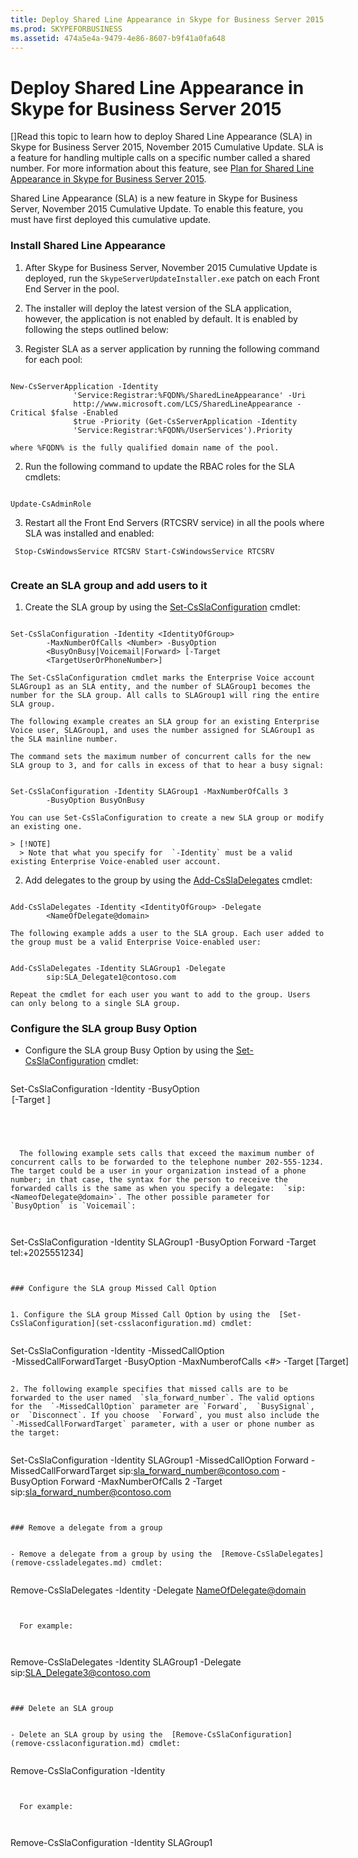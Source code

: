 ```yaml
---
title: Deploy Shared Line Appearance in Skype for Business Server 2015
ms.prod: SKYPEFORBUSINESS
ms.assetid: 474a5e4a-9479-4e86-8607-b9f41a0fa648
---
```



# Deploy Shared Line Appearance in Skype for Business Server 2015
[]Read this topic to learn how to deploy Shared Line Appearance (SLA) in Skype for Business Server 2015, November 2015 Cumulative Update. SLA is a feature for handling multiple calls on a specific number called a shared number. 
For more information about this feature, see  [Plan for Shared Line Appearance in Skype for Business Server 2015](plan-for-shared-line-appearance-in-skype-for-business-server-2015.md).
  
    
    

Shared Line Appearance (SLA) is a new feature in Skype for Business Server, November 2015 Cumulative Update. To enable this feature, you must have first deployed this cumulative update.
### Install Shared Line Appearance


1. After Skype for Business Server, November 2015 Cumulative Update is deployed, run the  `SkypeServerUpdateInstaller.exe` patch on each Front End Server in the pool.
    
  
2. The installer will deploy the latest version of the SLA application, however, the application is not enabled by default. It is enabled by following the steps outlined below:
    
1. Register SLA as a server application by running the following command for each pool:
    
  ```
  
New-CsServerApplication -Identity
				'Service:Registrar:%FQDN%/SharedLineAppearance' -Uri
				http://www.microsoft.com/LCS/SharedLineAppearance -Critical $false -Enabled
				$true -Priority (Get-CsServerApplication -Identity
				'Service:Registrar:%FQDN%/UserServices').Priority 
  ```


    where %FQDN% is the fully qualified domain name of the pool. 
    
  
2. Run the following command to update the RBAC roles for the SLA cmdlets: 
    
  ```
  
Update-CsAdminRole 
  ```

3. Restart all the Front End Servers (RTCSRV service) in all the pools where SLA was installed and enabled:
    
  ```
   Stop-CsWindowsService RTCSRV Start-CsWindowsService RTCSRV
				
  ```


### Create an SLA group and add users to it


1. Create the SLA group by using the  [Set-CsSlaConfiguration](set-csslaconfiguration.md) cmdlet:
    
  ```
  
Set-CsSlaConfiguration -Identity <IdentityOfGroup>
		  -MaxNumberOfCalls <Number> -BusyOption
		  <BusyOnBusy|Voicemail|Forward> [-Target
		  <TargetUserOrPhoneNumber>]
  ```


    The Set-CsSlaConfiguration cmdlet marks the Enterprise Voice account SLAGroup1 as an SLA entity, and the number of SLAGroup1 becomes the number for the SLA group. All calls to SLAGroup1 will ring the entire SLA group.
    
    The following example creates an SLA group for an existing Enterprise Voice user, SLAGroup1, and uses the number assigned for SLAGroup1 as the SLA mainline number. 
    
    The command sets the maximum number of concurrent calls for the new SLA group to 3, and for calls in excess of that to hear a busy signal:
    


  ```
  
Set-CsSlaConfiguration -Identity SLAGroup1 -MaxNumberOfCalls 3
		  -BusyOption BusyOnBusy
  ```


    
    
    You can use Set-CsSlaConfiguration to create a new SLA group or modify an existing one.
    
    > [!NOTE]
      > Note that what you specify for  `-Identity` must be a valid existing Enterprise Voice-enabled user account.
2. Add delegates to the group by using the  [Add-CsSlaDelegates](add-cssladelegates.md) cmdlet:
    
  ```
  
Add-CsSlaDelegates -Identity <IdentityOfGroup> -Delegate
		  <NameOfDelegate@domain>
  ```


    
    
    The following example adds a user to the SLA group. Each user added to the group must be a valid Enterprise Voice-enabled user:
    


  ```
  
Add-CsSlaDelegates -Identity SLAGroup1 -Delegate
		  sip:SLA_Delegate1@contoso.com
  ```


    Repeat the cmdlet for each user you want to add to the group. Users can only belong to a single SLA group.
    
  

### Configure the SLA group Busy Option


- Configure the SLA group Busy Option by using the  [Set-CsSlaConfiguration](set-csslaconfiguration.md) cmdlet:
    
  ```
  
Set-CsSlaConfiguration -Identity <IdentityOfGroup>
		  -BusyOption <Option> [-Target <TargetUserOrPhoneNumber>]
  ```


    
    
    The following example sets calls that exceed the maximum number of concurrent calls to be forwarded to the telephone number 202-555-1234. The target could be a user in your organization instead of a phone number; in that case, the syntax for the person to receive the forwarded calls is the same as when you specify a delegate:  `sip:<NameofDelegate@domain>`. The other possible parameter for  `BusyOption` is `Voicemail`:
    


  ```
  
Set-CsSlaConfiguration -Identity SLAGroup1 -BusyOption Forward
		  -Target tel:+2025551234]
  ```


### Configure the SLA group Missed Call Option


1. Configure the SLA group Missed Call Option by using the  [Set-CsSlaConfiguration](set-csslaconfiguration.md) cmdlet:
    
  ```
  
Set-CsSlaConfiguration -Identity <IdentityOfGroup>
		  -MissedCallOption <Option> -MissedCallForwardTarget
		  <TargetUserOrPhoneNumber> -BusyOption <Option> -MaxNumberofCalls <#> -Target [Target]
  ```

2. The following example specifies that missed calls are to be forwarded to the user named  `sla_forward_number`. The valid options for the  `-MissedCallOption` parameter are `Forward`,  `BusySignal`, or  `Disconnect`. If you choose  `Forward`, you must also include the  `-MissedCallForwardTarget` parameter, with a user or phone number as the target:
    
  ```
  
Set-CsSlaConfiguration -Identity SLAGroup1 -MissedCallOption
		  Forward -MissedCallForwardTarget sip:sla_forward_number@contoso.com 
    -BusyOption Forward -MaxNumberOfCalls 2 -Target sip:sla_forward_number@contoso.com 
  ```


### Remove a delegate from a group


- Remove a delegate from a group by using the  [Remove-CsSlaDelegates](remove-cssladelegates.md) cmdlet:
    
  ```
  
Remove-CsSlaDelegates -Identity <IdentityOfGroup> -Delegate
		  <NameOfDelegate@domain>
  ```


    For example:
    


  ```
  
Remove-CsSlaDelegates -Identity SLAGroup1 -Delegate
		  sip:SLA_Delegate3@contoso.com
  ```


### Delete an SLA group


- Delete an SLA group by using the  [Remove-CsSlaConfiguration](remove-csslaconfiguration.md) cmdlet:
    
  ```
  
Remove-CsSlaConfiguration -Identity <IdentityOfGroup>
		  
  ```


    For example: 
    


  ```
  
Remove-CsSlaConfiguration -Identity SLAGroup1 
  ```


